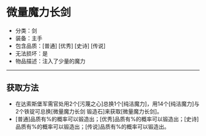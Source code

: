 # 微量魔力长剑
* 分类：剑
* 装备：主手
* 包含品质：[普通] [优秀] [史诗] [传说]
* 无法损坏：是
* 物品描述：注入了少量的魔力
---
## 获取方法
* 在达索斯堡军需官处用2个[污蔑之心]总换1个[纯洁魔力]，用14个[纯洁魔力]与2个铁锭可总换[微量魔力长剑 锻造石]来获取[微量魔力长剑]。
* [普通]品质有%的概率可以锻造出；[优秀]品质有%的概率可以锻造出；[史诗]品质有%的概率可以锻造出；[传说]品质有%的概率可以锻造出。
